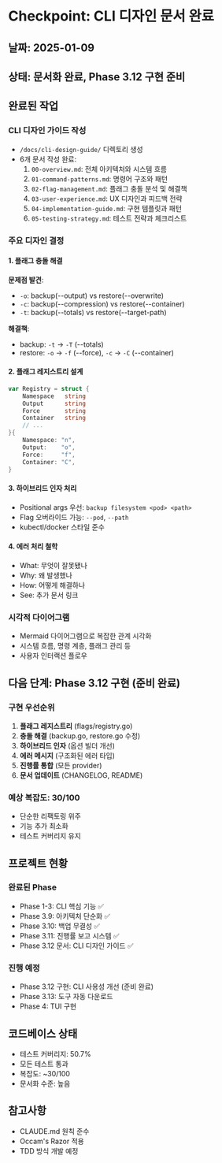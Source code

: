 # Checkpoint: CLI 디자인 문서 완료

## 날짜: 2025-01-09
## 상태: 문서화 완료, Phase 3.12 구현 준비

## 완료된 작업

### CLI 디자인 가이드 작성
- `/docs/cli-design-guide/` 디렉토리 생성
- 6개 문서 작성 완료:
  1. `00-overview.md`: 전체 아키텍처와 시스템 흐름
  2. `01-command-patterns.md`: 명령어 구조와 패턴
  3. `02-flag-management.md`: 플래그 충돌 분석 및 해결책
  4. `03-user-experience.md`: UX 디자인과 피드백 전략
  5. `04-implementation-guide.md`: 구현 템플릿과 패턴
  6. `05-testing-strategy.md`: 테스트 전략과 체크리스트

### 주요 디자인 결정

#### 1. 플래그 충돌 해결
**문제점 발견**:
- `-o`: backup(--output) vs restore(--overwrite)
- `-c`: backup(--compression) vs restore(--container)
- `-t`: backup(--totals) vs restore(--target-path)

**해결책**:
- backup: `-t` → `-T` (--totals)
- restore: `-o` → `-f` (--force), `-c` → `-C` (--container)

#### 2. 플래그 레지스트리 설계
```go
var Registry = struct {
    Namespace   string
    Output      string
    Force       string
    Container   string
    // ...
}{
    Namespace: "n",
    Output:    "o",
    Force:     "f",
    Container: "C",
}
```

#### 3. 하이브리드 인자 처리
- Positional args 우선: `backup filesystem <pod> <path>`
- Flag 오버라이드 가능: `--pod`, `--path`
- kubectl/docker 스타일 준수

#### 4. 에러 처리 철학
- What: 무엇이 잘못됐나
- Why: 왜 발생했나
- How: 어떻게 해결하나
- See: 추가 문서 링크

### 시각적 다이어그램
- Mermaid 다이어그램으로 복잡한 관계 시각화
- 시스템 흐름, 명령 계층, 플래그 관리 등
- 사용자 인터랙션 플로우

## 다음 단계: Phase 3.12 구현 (준비 완료)

### 구현 우선순위
1. **플래그 레지스트리** (flags/registry.go)
2. **충돌 해결** (backup.go, restore.go 수정)
3. **하이브리드 인자** (옵션 빌더 개선)
4. **에러 메시지** (구조화된 에러 타입)
5. **진행률 통합** (모든 provider)
6. **문서 업데이트** (CHANGELOG, README)

### 예상 복잡도: 30/100
- 단순한 리팩토링 위주
- 기능 추가 최소화
- 테스트 커버리지 유지

## 프로젝트 현황

### 완료된 Phase
- Phase 1-3: CLI 핵심 기능 ✅
- Phase 3.9: 아키텍처 단순화 ✅
- Phase 3.10: 백업 무결성 ✅
- Phase 3.11: 진행률 보고 시스템 ✅
- Phase 3.12 문서: CLI 디자인 가이드 ✅

### 진행 예정
- Phase 3.12 구현: CLI 사용성 개선 (준비 완료)
- Phase 3.13: 도구 자동 다운로드
- Phase 4: TUI 구현

## 코드베이스 상태
- 테스트 커버리지: 50.7%
- 모든 테스트 통과
- 복잡도: ~30/100
- 문서화 수준: 높음

## 참고사항
- CLAUDE.md 원칙 준수
- Occam's Razor 적용
- TDD 방식 개발 예정
